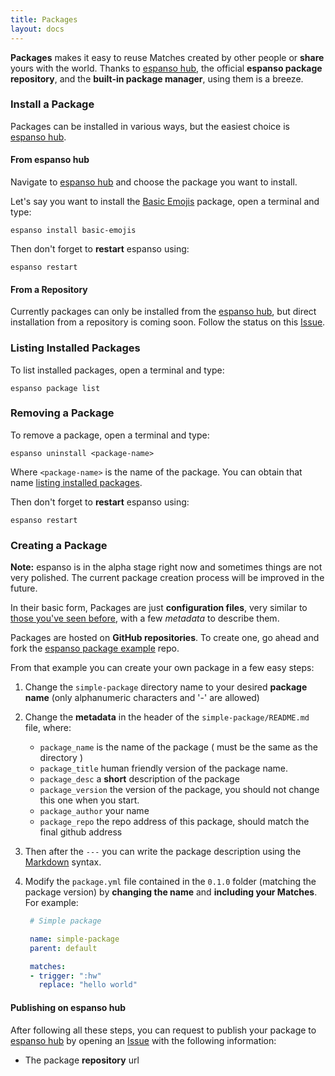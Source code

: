 ```yaml
---
title: Packages
layout: docs
---
```

**Packages** makes it easy to reuse Matches created by other people or **share** yours with the world. Thanks
to [espanso hub](https://hub.espanso.org/), the official **espanso package repository**, and the **built-in
package manager**, using them is a breeze.

### Install a Package

Packages can be installed in various ways, but the easiest choice is [espanso hub](#from-espanso-hub).

#### From espanso hub

Navigate to [espanso hub](https://hub.espanso.org/) and choose the package you want to install.

Let's say you want to install the [Basic Emojis](https://hub.espanso.org/packages/basic-emojis/) package, 
open a terminal and type:

```
espanso install basic-emojis
```

Then don't forget to **restart** espanso using:

```
espanso restart
```

#### From a Repository

Currently packages can only be installed from the [espanso hub](https://hub.espanso.org/), but direct 
installation from a repository is coming soon. Follow the status on this [Issue](https://github.com/federico-terzi/espanso/issues/55).

### Listing Installed Packages

To list installed packages, open a terminal and type:

```
espanso package list
```

### Removing a Package

To remove a package, open a terminal and type:

```
espanso uninstall <package-name>
```

Where `<package-name>` is the name of the package. You can obtain that name [listing installed packages](#listing-installed-packages).

Then don't forget to **restart** espanso using:

```
espanso restart
```

### Creating a Package

**Note:** espanso is in the alpha stage right now and sometimes things are not very polished. The current
package creation process will be improved in the future.

In their basic form, Packages are just **configuration files**, very similar to 
[those you've seen before](/docs/configuration), with a few *metadata* to describe them.

Packages are hosted on **GitHub repositories**. To create one, go ahead and 
fork the [espanso package example](https://github.com/federico-terzi/espanso-package-example/) repo.

From that example you can create your own package in a few easy steps:

1. Change the `simple-package` directory name to your desired **package name** (only alphanumeric characters and '-' are
allowed)
2. Change the **metadata** in the header of the `simple-package/README.md` file, where:
    * `package_name` is the name of the package ( must be the same as the directory )
    * `package_title` human friendly version of the package name.
    * `package_desc` a **short** description of the package
    * `package_version` the version of the package, you should not change this one when you start.
    * `package_author` your name
    * `package_repo` the repo address of this package, should match the final github address

3. Then after the `---` you can write the package description using the [Markdown](https://github.com/adam-p/markdown-here/wiki/Markdown-Cheatsheet) syntax.
4. Modify the `package.yml` file contained in the `0.1.0` folder (matching the package version) by **changing the name** and **including your Matches**. For example:
   ```yml
    # Simple package

    name: simple-package 
    parent: default

    matches:
    - trigger: ":hw"
      replace: "hello world"
    ```

#### Publishing on espanso hub

After following all these steps, you can request to publish your package to [espanso hub](http://hub.espanso.org)
by opening an [Issue](https://github.com/federico-terzi/espanso-hub/issues) with the following information:
* The package **repository** url